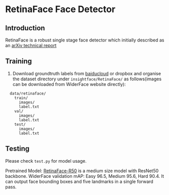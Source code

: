 # RetinaFace Face Detector

## Introduction

RetinaFace is a robust single stage face detector which initially described as an [arXiv technical report](https://arxiv.org/abs/1905.00641)


## Training

1. Download groundtruth labels from [baiducloud](https://pan.baidu.com/s/1Laby0EctfuJGgGMgRRgykA) or dropbox and organise the dataset directory under ``insightface/RetinaFace/`` as follows(images can be downloaded from WiderFace website directly):
```Shell
  data/retinaface/
    train/
      images/
      label.txt
    val/
      images/
      label.txt
    test/
      images/
      label.txt
```

## Testing

Please check ``test.py`` for model usage.

Pretrained Model: [RetinaFace-R50](https://pan.baidu.com/s/1C6nKq122gJxRhb37vK0_LQ) is a medium size model with ResNet50 backbone. WiderFace validation mAP: Easy 96.5, Medium 95.6, Hard 90.4. It can output face bounding boxes and five landmarks in a single forward pass.




